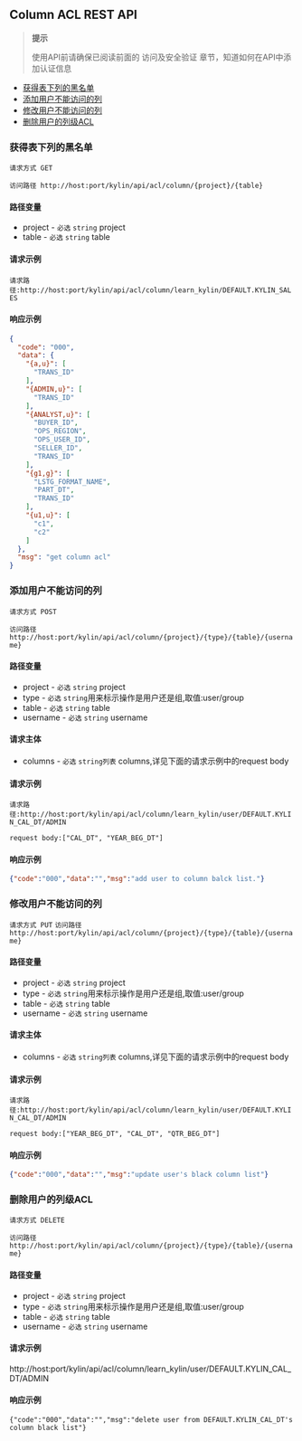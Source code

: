 ## Column ACL REST API

> **提示**
>
> 使用API前请确保已阅读前面的 访问及安全验证 章节，知道如何在API中添加认证信息
>


* [获得表下列的黑名单](#获得表下列的黑名单)
* [添加用户不能访问的列](#添加用户不能访问的列)
* [修改用户不能访问的列](#修改用户不能访问的列)
* [删除用户的列级ACL](#删除用户的列级ACL)

### 获得表下列的黑名单
`请求方式 GET`

`访问路径 http://host:port/kylin/api/acl/column/{project}/{table}`

#### 路径变量
* project - `必选` `string` project
* table - `必选` `string` table

#### 请求示例
`请求路径:http://host:port/kylin/api/acl/column/learn_kylin/DEFAULT.KYLIN_SALES`

#### 响应示例
```json
{
  "code": "000",
  "data": {
    "{a,u}": [
      "TRANS_ID"
    ],
    "{ADMIN,u}": [
      "TRANS_ID"
    ],
    "{ANALYST,u}": [
      "BUYER_ID",
      "OPS_REGION",
      "OPS_USER_ID",
      "SELLER_ID",
      "TRANS_ID"
    ],
    "{g1,g}": [
      "LSTG_FORMAT_NAME",
      "PART_DT",
      "TRANS_ID"
    ],
    "{u1,u}": [
      "c1",
      "c2"
    ]
  },
  "msg": "get column acl"
}
```

### 添加用户不能访问的列
`请求方式 POST`

`访问路径 http://host:port/kylin/api/acl/column/{project}/{type}/{table}/{username}`

#### 路径变量
* project - `必选` `string` project
* type - `必选` `string`用来标示操作是用户还是组,取值:user/group
* table - `必选` `string` table
* username - `必选` `string` username

#### 请求主体
* columns - `必选` `string列表` columns,详见下面的请求示例中的request body

#### 请求示例
`请求路径:http://host:port/kylin/api/acl/column/learn_kylin/user/DEFAULT.KYLIN_CAL_DT/ADMIN`

`request body:["CAL_DT", "YEAR_BEG_DT"]`

#### 响应示例
```json
{"code":"000","data":"","msg":"add user to column balck list."}
```

### 修改用户不能访问的列
`请求方式 PUT`
`访问路径 http://host:port/kylin/api/acl/column/{project}/{type}/{table}/{username}`

#### 路径变量
* project - `必选` `string` project
* type - `必选` `string`用来标示操作是用户还是组,取值:user/group
* table - `必选` `string` table
* username - `必选` `string` username

#### 请求主体
* columns - `必选` `string列表` columns,详见下面的请求示例中的request body

#### 请求示例
`请求路径:http://host:port/kylin/api/acl/column/learn_kylin/user/DEFAULT.KYLIN_CAL_DT/ADMIN`

`request body:["YEAR_BEG_DT", "CAL_DT", "QTR_BEG_DT"]`

#### 响应示例
```json
{"code":"000","data":"","msg":"update user's black column list"}
```

### 删除用户的列级ACL
`请求方式 DELETE`

`访问路径 http://host:port/kylin/api/acl/column/{project}/{type}/{table}/{username}`

#### 路径变量
* project - `必选` `string` project
* type - `必选` `string`用来标示操作是用户还是组,取值:user/group
* table - `必选` `string` table
* username - `必选` `string` username

#### 请求示例
http://host:port/kylin/api/acl/column/learn_kylin/user/DEFAULT.KYLIN_CAL_DT/ADMIN

#### 响应示例
```
{"code":"000","data":"","msg":"delete user from DEFAULT.KYLIN_CAL_DT's column black list"}
```